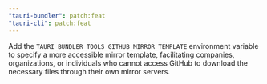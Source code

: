 ```yaml
---
"tauri-bundler": patch:feat
"tauri-cli": patch:feat
---
```


Add the `TAURI_BUNDLER_TOOLS_GITHUB_MIRROR_TEMPLATE` environment variable to specify a more accessible mirror template, facilitating companies, organizations, or individuals who cannot access GitHub to download the necessary files through their own mirror servers.
